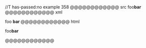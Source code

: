 //T has-passed:no
example 358
@@@@@@@@@@@@ src
foo**bar**
@@@@@@@@@@@@ xml
<?xml version="1.0" encoding="UTF-8"?>
<!DOCTYPE document SYSTEM "CommonMark.dtd">
<document xmlns="http://commonmark.org/xml/1.0">
  <paragraph>
    <text>foo</text>
    <strong>
      <text>bar</text>
    </strong>
  </paragraph>
</document>
@@@@@@@@@@@@ html
<p>foo<strong>bar</strong></p>
@@@@@@@@@@@@
